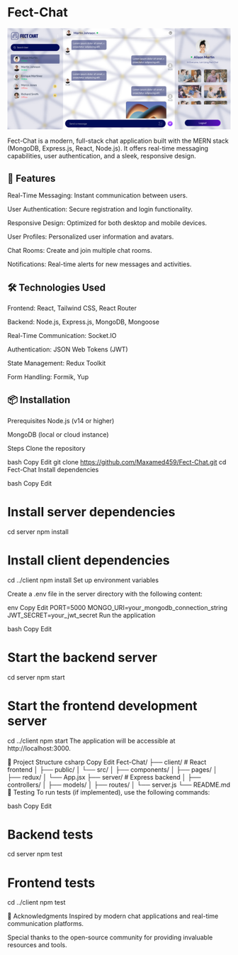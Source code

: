 # Fect-Chat

![Chat UI](./client/src/assets/chat%20app.jpg)

Fect-Chat is a modern, full-stack chat application built with the MERN stack (MongoDB, Express.js, React, Node.js). It offers real-time messaging capabilities, user authentication, and a sleek, responsive design.

## 🚀 Features

Real-Time Messaging: Instant communication between users.

User Authentication: Secure registration and login functionality.

Responsive Design: Optimized for both desktop and mobile devices.

User Profiles: Personalized user information and avatars.

Chat Rooms: Create and join multiple chat rooms.

Notifications: Real-time alerts for new messages and activities.

## 🛠️ Technologies Used

Frontend: React, Tailwind CSS, React Router

Backend: Node.js, Express.js, MongoDB, Mongoose

Real-Time Communication: Socket.IO

Authentication: JSON Web Tokens (JWT)

State Management: Redux Toolkit

Form Handling: Formik, Yup

## 📦 Installation

Prerequisites
Node.js (v14 or higher)

MongoDB (local or cloud instance)

Steps
Clone the repository

bash
Copy
Edit
git clone https://github.com/Maxamed459/Fect-Chat.git
cd Fect-Chat
Install dependencies

bash
Copy
Edit

# Install server dependencies

cd server
npm install

# Install client dependencies

cd ../client
npm install
Set up environment variables

Create a .env file in the server directory with the following content:

env
Copy
Edit
PORT=5000
MONGO_URI=your_mongodb_connection_string
JWT_SECRET=your_jwt_secret
Run the application

bash
Copy
Edit

# Start the backend server

cd server
npm start

# Start the frontend development server

cd ../client
npm start
The application will be accessible at http://localhost:3000.

📁 Project Structure
csharp
Copy
Edit
Fect-Chat/
├── client/ # React frontend
│ ├── public/
│ └── src/
│ ├── components/
│ ├── pages/
│ ├── redux/
│ └── App.jsx
├── server/ # Express backend
│ ├── controllers/
│ ├── models/
│ ├── routes/
│ └── server.js
└── README.md
🧪 Testing
To run tests (if implemented), use the following commands:

bash
Copy
Edit

# Backend tests

cd server
npm test

# Frontend tests

cd ../client
npm test

🙌 Acknowledgments
Inspired by modern chat applications and real-time communication platforms.

Special thanks to the open-source community for providing invaluable resources and tools.
